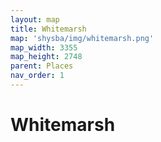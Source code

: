 ```yaml
---
layout: map
title: Whitemarsh
map: 'shysba/img/whitemarsh.png'
map_width: 3355
map_height: 2748
parent: Places
nav_order: 1
---
```


# Whitemarsh